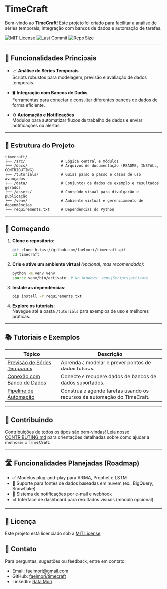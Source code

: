 # TimeCraft

Bem-vindo ao **TimeCraft**! Este projeto foi criado para facilitar a análise de séries temporais, integração com bancos de dados e automação de tarefas.

[![MIT License](https://img.shields.io/badge/License-MIT-blue.svg)](https://opensource.org/licenses/MIT) ![Last Commit](https://img.shields.io/github/last-commit/faelmori/timecraft) ![Repo Size](https://img.shields.io/github/repo-size/faelmori/timecraft)

---

## 🚀 Funcionalidades Principais

* 📈 **Análise de Séries Temporais**  
  Scripts robustos para modelagem, previsão e avaliação de dados temporais.

* 🛢️ **Integração com Bancos de Dados**  
  Ferramentas para conectar e consultar diferentes bancos de dados de forma eficiente.

* ⚙️ **Automação e Notificações**  
  Módulos para automatizar fluxos de trabalho de dados e enviar notificações ou alertas.

---

## 📁 Estrutura do Projeto

```
timecraft/
├── /src/                # Lógica central e módulos
├── /docs/               # Arquivos de documentação (README, INSTALL, CONTRIBUTING)
├── /tutorials/          # Guias passo a passo e casos de uso avançados
├── /data/               # Conjuntos de dados de exemplo e resultados gerados
├── /assets/             # Conteúdo visual para divulgação e publicação
├── /venv/               # Ambiente virtual e gerenciamento de dependências
└── requirements.txt     # Dependências do Python
```

---

## 🧭 Começando

1. **Clone o repositório**:

   ```bash
   git clone https://github.com/faelmori/timecraft.git
   cd timecraft
   ```

2. **Crie e ative um ambiente virtual** *(opcional, mas recomendado)*:

   ```bash
   python -m venv venv
   source venv/bin/activate  # No Windows: venv\Scripts\activate
   ```

3. **Instale as dependências**:

   ```bash
   pip install -r requirements.txt
   ```

4. **Explore os tutoriais**:  
   Navegue até a pasta `/tutorials` para exemplos de uso e melhores práticas.

---

## 📚 Tutoriais e Exemplos

| Tópico | Descrição | 
| --- | --- | 
| [Previsão de Séries Temporais](tutorials/forecasting.md) | Aprenda a modelar e prever pontos de dados futuros. | 
| [Conexão com Banco de Dados](tutorials/database.md) | Conecte e recupere dados de bancos de dados suportados. | 
| [Pipeline de Automação](tutorials/automation.md) | Construa e agende tarefas usando os recursos de automação do TimeCraft. | 

---

## 🤝 Contribuindo

Contribuições de todos os tipos são bem-vindas! Leia nosso [CONTRIBUTING.md](CONTRIBUTING.md) para orientações detalhadas sobre como ajudar a melhorar o TimeCraft.

---

## 🛣️ Funcionalidades Planejadas (Roadmap)

* ✅ Modelos plug-and-play para ARIMA, Prophet e LSTM  
* 🚧 Suporte para fontes de dados baseadas em nuvem (ex.: BigQuery, Snowflake)  
* 🔔 Sistema de notificações por e-mail e webhook  
* 📊 Interface de dashboard para resultados visuais (módulo opcional)  

---

## 📄 Licença

Este projeto está licenciado sob a [MIT License](https://opensource.org/licenses/MIT).



## 📧 Contato

Para perguntas, sugestões ou feedback, entre em contato:

- Email: [faelmori@gmail.com](mailto:faelmori@gmail.com)
- GitHub: [faelmori/timecraft](https://github.com/faelmori/timecraft)
- LinkedIn: [Rafa Mori](https://www.linkedin.com/in/rafa-mori)